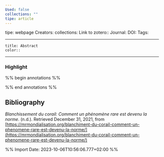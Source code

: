 ```yaml
---
Used: false
collections: ""
tipe: article
---
```

tipe: webpage
Creators: 
collections: 
Link to zotero:: 
Journal: 
DOI: 
Tags: 

---
```ad-note
title: Abstract
color:: 

```

---
### Highlight

%% begin annotations %%

%% end annotations %%

## Bibliography

_Blanchissement du corail: Comment un phénomène rare est devenu la norme_. (n.d.). Retrieved December 31, 2021, from [https://mrmondialisation.org/blanchiment-du-corail-comment-un-phenomene-rare-est-devenu-la-norme/](https://mrmondialisation.org/blanchiment-du-corail-comment-un-phenomene-rare-est-devenu-la-norme/)

%% Import Date: 2023-10-06T10:56:06.777+02:00 %%
